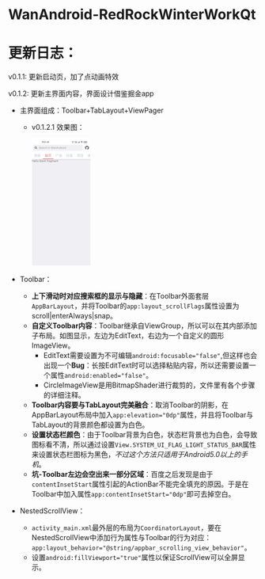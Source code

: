 # WanAndroid-RedRockWinterWorkQt

# 更新日志：
v0.1.1: 更新启动页，加了点动画特效

v0.1.2: 更新主界面内容，界面设计借鉴掘金app

- 主界面组成：Toolbar+TabLayout+ViewPager

  - v0.1.2.1 效果图：

    <img src="screenshot\v0.1.2.1.jpg" alt="size" style="zoom:25%;" />

- Toolbar：

  - **上下滑动时对应搜索框的显示与隐藏**：在Toolbar外面套层`AppBarLayout`，并将Toolbar的`app:layout_scrollFlags`属性设置为scroll|enterAlways|snap。
  - **自定义Toolbar内容**：Toolbar继承自ViewGroup，所以可以在其内部添加子布局。如图显示，左边为EditText，右边为一个自定义的圆形ImageView。
    - EditText需要设置为不可编辑`android:focusable="false"`,但这样也会出现一个**Bug**：长按EditText时可以选择粘贴内容，所以还需要设置一个属性`android:enabled="false"`。
    - CircleImageView是用BitmapShader进行裁剪的，文件里有各个步骤的详细注释。
  - **Toolbar内容要与TabLayout完美融合**：取消Toolbar的阴影，在AppBarLayout布局中加入`app:elevation="0dp"`属性，并且将Toolbar与TabLayout的背景颜色都设置为白色。
  - **设置状态栏颜色**：由于Toolbar背景为白色，状态栏背景也为白色，会导致图标看不清，所以通过设置`View.SYSTEM_UI_FLAG_LIGHT_STATUS_BAR`属性来设置状态栏图标为黑色，*不过这个方法只适用于Android5.0以上的手机*。
  - **坑-Toolbar左边会空出来一部分区域**：百度之后发现是由于`contentInsetStart`属性引起的ActionBar不能完全填充的原因。于是在Toolbar中加入属性`app:contentInsetStart="0dp"`即可去掉空白。

- NestedScrollView：

  - `activity_main.xml`最外层的布局为`CoordinatorLayout`，要在NestedScrollView中添加行为属性与Toolbar的行为对应：`app:layout_behavior="@string/appbar_scrolling_view_behavior"`。
  - 设置`android:fillViewport="true"`属性以保证ScrollView可以全屏显示。

